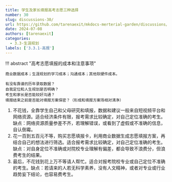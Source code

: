 ```yaml
---
title: 学生及家长填报高考志愿三种选择
number: 30
slug: discussions-30/
url: https://github.com/tarenaexit/mkdocs-merterial-garden/discussions/30
date: 2024-07-08
authors: [tarenaexit]
categories: 
  - 3.3-生涯规划
labels: ['3.3.1-高报']
---
```


!!! abstract "高考志愿填报的成本和注意事项"

    商业数据成本；生涯规划的学习成本；沟通成本；其他软硬件成本。

    有没有靠谱的历年录取数据？
    自我定位和人生规划是否明确？
    考生和家长是否能较好沟通？
    填报结束之前是否能对填报方案保密？（形成和填报方案场相对清净）

1. 不花钱，全靠学生自己和父母研究和填报，数据和建议一般来自短视频平台和网络资源。适合经济条件有限，报考需求比较确定，对自己定位准确的考生。缺点：网络资源质量参差不齐，若理解错误，或看到了虚假或不准确的信息，自认倒霉。
2. 花一百到五百元不等，购买志愿填报卡，利用商业数据生成志愿填报方案，再结合自己的想法进行筛选。适合报考需求比较确定，对自己定位准确的考生。缺点：对自身定位不准确或对院校专业理解有偏差，都会导致不浪费分，但浪费考生的结果。
3. 最后，不花钱到花上万不等请人帮忙。适合对报考院校专业或自己定位不准确的考生。缺点：若请来的人若无科学素养，没有人文精神，或者对专业或行业趋势妄下结论，也容易费考生。

<script src="https://giscus.app/client.js"
	data-repo="tarenaexit/mkdocs-merterial-garden"
	data-repo-id="RR_kgDOL4wNPw"
	data-mapping="number"
	data-term="30"
	data-reactions-enabled="1"
	data-emit-metadata="0"
	data-input-position="bottom"
	data-theme="light"
	data-lang="zh-CN"
	crossorigin="anonymous"
	async>
</script>
